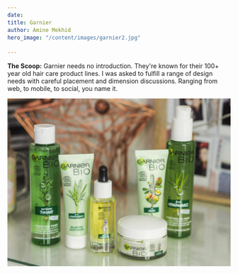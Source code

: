 ```yaml
---
date: 
title: Garnier
author: Amine Mekhid
hero_image: "/content/images/garnier2.jpg"

---
```

**The Scoop:** Garnier needs no introduction. They're known for their 100+ year old hair care product lines. I was asked to fulfill a range of design needs with careful placement and dimension discussions. Ranging from web, to mobile, to social, you name it.

![](/content/images/garnier.jpg)